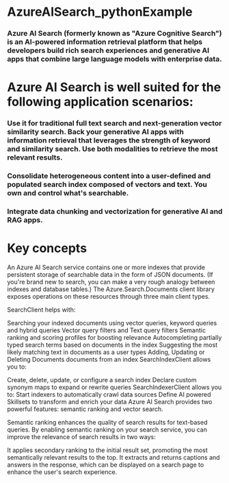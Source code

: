 # AzureAISearch_pythonExample
### Azure AI Search (formerly known as "Azure Cognitive Search") is an AI-powered information retrieval platform that helps developers build rich search experiences and generative AI apps that combine large language models with enterprise data.

# Azure AI Search is well suited for the following application scenarios:

###	Use it for traditional full text search and next-generation vector similarity search. Back your generative AI apps with information retrieval that leverages the strength of keyword and similarity search. Use both modalities to retrieve the most relevant results.

###	Consolidate heterogeneous content into a user-defined and populated search index composed of vectors and text. You own and control what's searchable.

###	Integrate data chunking and vectorization for generative AI and RAG apps.

# Key concepts

An Azure AI Search service contains one or more indexes that provide persistent storage of searchable data in the form of JSON documents. (If you're brand new to search, you can make a very rough analogy between indexes and database tables.) The Azure.Search.Documents client library exposes operations on these resources through three main client types.

SearchClient helps with:

Searching your indexed documents using vector queries, keyword queries and hybrid queries
Vector query filters and Text query filters
Semantic ranking and scoring profiles for boosting relevance
Autocompleting partially typed search terms based on documents in the index
Suggesting the most likely matching text in documents as a user types
Adding, Updating or Deleting Documents documents from an index
SearchIndexClient allows you to:

Create, delete, update, or configure a search index
Declare custom synonym maps to expand or rewrite queries
SearchIndexerClient allows you to:
Start indexers to automatically crawl data sources
Define AI powered Skillsets to transform and enrich your data
Azure AI Search provides two powerful features: semantic ranking and vector search.

Semantic ranking enhances the quality of search results for text-based queries. By enabling semantic ranking on your search service, you can improve the relevance of search results in two ways:

It applies secondary ranking to the initial result set, promoting the most semantically relevant results to the top.
It extracts and returns captions and answers in the response, which can be displayed on a search page to enhance the user's search experience.
